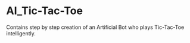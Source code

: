 # AI_Tic-Tac-Toe
Contains step by step creation of an Artificial Bot who plays Tic-Tac-Toe intelligently.
